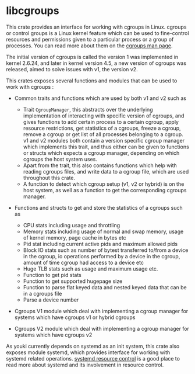 # libcgroups

This crate provides an interface for working with cgroups in Linux. cgroups or control groups is a Linux kernel feature which can be used to fine-control resources and permissions given to a particular process or a group of processes. You can read more about them on the [cgroups man page](https://man7.org/linux/man-pages/man7/cgroups.7.html).

The initial version of cgroups is called the version 1 was implemented in kernel 2.6.24, and later in kernel version 4.5, a new version of cgroups was released, aimed to solve issues with v1, the version v2.

This crates exposes several functions and modules that can be used to work with cgroups :

- Common traits and functions which are used by both v1 and v2 such as

  - Trait `CgroupManager`, this abstracts over the underlying implementation of interacting with specific version of cgroups, and gives functions to add certain process to a certain cgroup, apply resource restrictions, get statistics of a cgroups, freeze a cgroup, remove a cgroup or get list of all processes belonging to a cgroup. v1 and v2 modules both contain a version specific cgroup manager which implements this trait, and thus either can be given to functions or structs which expects a cgroup manager, depending on which cgroups the host system uses.
  - Apart from the trait, this also contains functions which help with reading cgroups files, and write data to a cgroup file, which are used throughout this crate.
  - A function to detect which cgroup setup (v1, v2 or hybrid) is on the host system, as well as a function to get the corresponding cgroups manager.

- Functions and structs to get and store the statistics of a cgroups such as

  - CPU stats including usage and throttling
  - Memory stats including usage of normal and swap memory, usage of kernel memory, page cache in bytes etc
  - Pid stat including current active pids and maximum allowed pids
  - Block IO stats such as number of bytest transferred to/from a device in the cgroup, io operations performed by a device in the cgroup, amount of time cgroup had access to a device etc
  - Huge TLB stats such as usage and maximum usage etc.
  - Function to get pid stats
  - Function to get supported hugepage size
  - Function to parse flat keyed data and nested keyed data that can be in a cgroups file
  - Parse a device number

- Cgroups V1 module which deal with implementing a cgroup manager for systems which have cgroups v1 or hybrid cgroups
- Cgroups V2 module which deal with implementing a cgroup manager for systems which have cgroups v2

As youki currently depends on systemd as an init system, this crate also exposes module systemd, which provides interface for working with systemd related operations. [systemd resource control](https://www.freedesktop.org/software/systemd/man/systemd.resource-control.html) is a good place to read more about systemd and its involvement in resource control.
